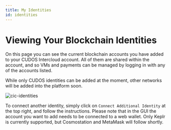 ```yaml
---
title: My Identities
id: identities
---
```


# Viewing Your Blockchain Identities

On this page you can see the current blockchain accounts you have added to your CUDOS Intercloud account.
All of them are shared within the account, and so VMs and payments can be managed by logging in with any of the accounts listed.

While only CUDOS identities can be added at the moment, other networks will be added into the platform soon.

![cic-identities](@site/static/img/cic-identities.png)

To connect another identity, simply click on `Connect Additional Identity` at the top right, and follow the instructions.
Please note that in the GUI the account you want to add needs to be connected to a web wallet.
Only Keplr is currently supported, but Cosmostation and MetaMask will follow shortly.